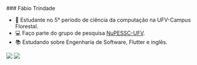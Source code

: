 </div>
### Fábio Trindade

- 🏫 Estudante no 5° período de ciência da computação na UFV-Campus Florestal.
- 💻 Faço parte do grupo de pesquisa [NuPESSC-UFV](http://nupessc.caf.ufv.br/index.html).
- 📚 Estudando sobre Engenharia de Software, Flutter e inglês.
<div align="start">
  <div> 
  <a href="https://www.linkedin.com/in/fabio-trindade-98a76a183/" target="_blank"><img src="https://img.shields.io/badge/-LinkedIn-%230077B5?style=for-the-badge&logo=linkedin&logoColor=white" target="_blank"></a> 
 <a href = "mailto:fabiotrindadefer@gmail.com"><img src="https://img.shields.io/badge/Gmail-D14836?style=for-the-badge&logo=gmail&logoColor=white" target="_blank"></a>
